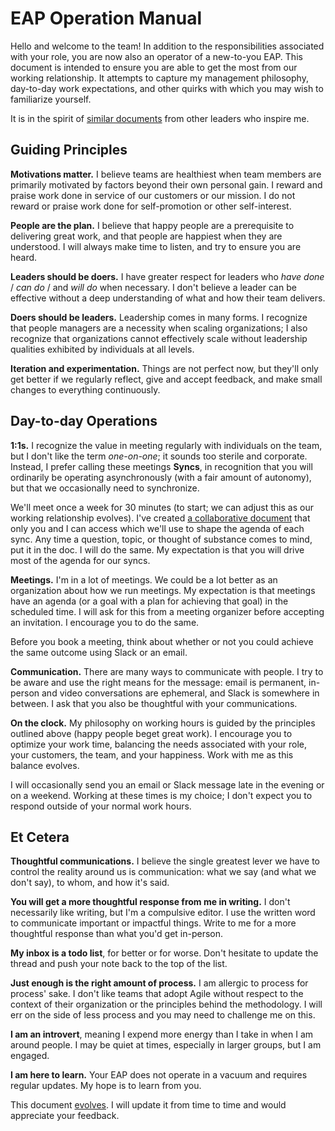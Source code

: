 # EAP Operation Manual

Hello and welcome to the team! In addition to the responsibilities associated
with your role, you are now also an operator of a new-to-you EAP. This document
is intended to ensure you are able to get the most from our working relationship.
It attempts to capture my management philosophy, day-to-day work expectations,
and other quirks with which you may wish to familiarize yourself.

It is in the spirit of [similar documents](http://randsinrepose.com/archives/how-to-rands/)
from other leaders who inspire me.

## Guiding Principles
__Motivations matter.__ I believe teams are healthiest when team members are
primarily motivated by factors beyond their own personal gain. I reward and
praise work done in service of our customers or our mission. I do not reward or
praise work done for self-promotion or other self-interest.

__People are the plan.__ I believe that happy people are a prerequisite to
delivering great work, and that people are happiest when they are understood. I
will always make time to listen, and try to ensure you are heard.

__Leaders should be doers.__ I have greater respect for leaders who _have done_
/ _can do_ / and _will do_ when necessary. I don't believe a leader can be
effective without a deep understanding of what and how their team delivers.

__Doers should be leaders.__ Leadership comes in many forms. I recognize that
people managers are a necessity when scaling organizations; I also recognize
that organizations cannot effectively scale without leadership qualities
exhibited by individuals at all levels.

__Iteration and experimentation.__ Things are not perfect now, but they'll only
get better if we regularly reflect, give and accept feedback, and make small
changes to everything continuously.


## Day-to-day Operations
__1:1s.__ I recognize the value in meeting regularly with individuals on the
team, but I don't like the term _one-on-one_; it sounds too sterile and
corporate. Instead, I prefer calling these meetings __Syncs__, in recognition
that you will ordinarily be operating asynchronously (with a fair amount of
autonomy), but that we occasionally need to synchronize.

We'll meet once a week for 30 minutes (to start; we can adjust this as our
working relationship evolves). I've created [a collaborative document](#) that
only you and I can access which we'll use to shape the agenda of each sync. Any
time a question, topic, or thought of substance comes to mind, put it in the doc.
I will do the same. My expectation is that you will drive most of the agenda for
our syncs.

__Meetings.__ I'm in a lot of meetings. We could be a lot better as an
organization about how we run meetings. My expectation is that meetings have an
agenda (or a goal with a plan for achieving that goal) in the scheduled time. I
will ask for this from a meeting organizer before accepting an invitation. I
encourage you to do the same.

Before you book a meeting, think about whether or not you could achieve the same
outcome using Slack or an email. 

__Communication.__ There are many ways to communicate with people. I try to be
aware and use the right means for the message: email is permanent, in-person and
video conversations are ephemeral, and Slack is somewhere in between. I ask that
you also be thoughtful with your communications.

__On the clock.__ My philosophy on working hours is guided by the principles
outlined above (happy people beget great work). I encourage you to optimize your
work time, balancing the needs associated with your role, your customers, the
team, and your happiness. Work with me as this balance evolves.

I will occasionally send you an email or Slack message late in the evening or on
a weekend. Working at these times is my choice; I don't expect you to respond
outside of your normal work hours.


## Et Cetera
__Thoughtful communications.__ I believe the single greatest lever we have to
control the reality around us is communication: what we say (and what we don't
say), to whom, and how it's said.

__You will get a more thoughtful response from me in writing.__ I don't
necessarily like writing, but I'm a compulsive editor. I use the written word to
communicate important or impactful things. Write to me for a more thoughtful
response than what you'd get in-person.

__My inbox is a todo list__, for better or for worse. Don't hesitate to update 
the thread and push your note back to the top of the list.

__Just enough is the right amount of process.__ I am allergic to process for
process' sake. I don't like teams that adopt Agile without respect to the
context of their organization or the principles behind the methodology. I will
err on the side of less process and you may need to challenge me on this.

__I am an introvert__, meaning I expend more energy than I take in when I am
around people. I may be quiet at times, especially in larger groups, but I am
engaged.

__I am here to learn.__ Your EAP does not operate in a vacuum and requires
regular updates. My hope is to learn from you.

This document [evolves](https://github.com/iamEAP/how-to-eap). I will update it
from time to time and would appreciate your feedback.

